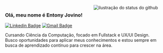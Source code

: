 <img align='right' src="https://github-readme-stats.vercel.app/api?username=tonyzinh&show_icons=true&title_color=783c00&text_color=af552e&icon_color=783c00&bg_color=f8efd4&cache_seconds=2300" alt="ilustração do status do github">

### Olá, meu nome é Entony Jovino!

[![Linkedin Badge](https://img.shields.io/badge/-Meu%20LinkedIn-F2F0E3?style=flat-square&logo=Linkedin&logoColor=212121&link=https://www.linkedin.com/in/entonyjovino/)](https://www.linkedin.com/in/entonyjovino/) 
[![Gmail Badge](https://img.shields.io/badge/-entonysantos@outlook.com.br-F2F0E3?style=flat-square&logo=Gmail&logoColor=212121&link=mailto:entonysantos@outlook.com.br)](mailto:entonysantos@outlook.com.br)

<p>Cursando Ciência da Computação, focado em Fullstack e UX/UI Design. Busco oportunidades para aplicar meus conhecimentos e estou sempre em busca de aprendizado contínuo para crescer na área.</p>
